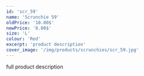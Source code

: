 ```yaml
---
id: 'scr_59'
name: 'Scrunchie 59'
oldPrice: '10.00$'
newPrice: '8.00$'
size: 'L'
colour: 'Red'
excerpt: 'product description'
cover_image: '/img/products/scrunchies/scr_59.jpg'
---
```

full product description
